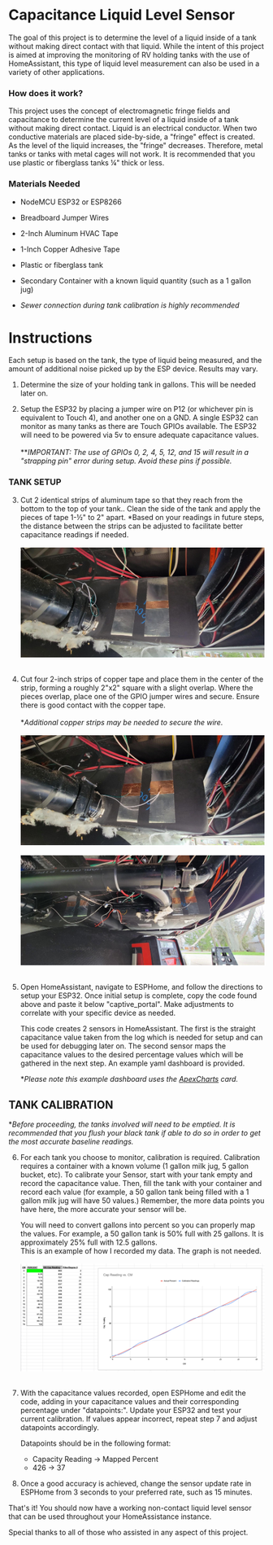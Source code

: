 # Capacitance Liquid Level Sensor

The goal of this project is to determine the level of a liquid inside of
a tank without making direct contact with that liquid. While the intent
of this project is aimed at improving the monitoring of RV holding tanks
with the use of HomeAssistant, this type of liquid level measurement can
also be used in a variety of other applications.

### How does it work?

This project uses the concept of electromagnetic fringe fields and
capacitance to determine the current level of a liquid inside of a tank
without making direct contact. Liquid is an electrical conductor. When
two conductive materials are placed side-by-side, a "fringe" effect is
created. As the level of the liquid increases, the "fringe" decreases.
Therefore, metal tanks or tanks with metal cages will not work. It is
recommended that you use plastic or fiberglass tanks ¼" thick or less.

### Materials Needed

-   NodeMCU ESP32 or ESP8266

-   Breadboard Jumper Wires

-   2-Inch Aluminum HVAC Tape

-   1-Inch Copper Adhesive Tape

-   Plastic or fiberglass tank

-   Secondary Container with a known liquid quantity (such as a 1 gallon jug)

-   *Sewer connection during tank calibration is highly recommended*

# Instructions

Each setup is based on the tank, the type of liquid being measured, and
the amount of additional noise picked up by the ESP device. Results may
vary.

1.  Determine the size of your holding tank in gallons. This will be needed later on.

2.  Setup the ESP32 by placing a jumper wire on P12 (or whichever pin is
    equivalent to Touch 4), and another one on a GND. A single ESP32
    can monitor as many tanks as there are Touch GPIOs available. The
    ESP32 will need to be powered via 5v to ensure adequate
    capacitance values.
    <br><br />
    ***IMPORTANT: The use of GPIOs 0, 2, 4, 5, 12, and 15 will result
    in a "strapping pin" error during setup. Avoid these pins if
    possible.*

### TANK SETUP

3.  Cut 2 identical strips of aluminum tape so that they reach from the
    bottom to the top of your tank.. Clean the side of the tank and
    apply the pieces of tape 1-½\" to 2\" apart. *Based on your
    readings in future steps, the distance between the strips can be
    adjusted to facilitate better capacitance readings if
    needed.
    <br><br />
    ![Adhesive Tape](images/adhesive_tape.jpg)
    <br><br />
4.  Cut four 2-inch strips of copper tape and place them in the center
    of the strip, forming a roughly 2"x2" square with a slight
    overlap. Where the pieces overlap, place one of the GPIO jumper
    wires and secure. Ensure there is good contact with the copper
    tape.
    <br><br />
    **Additional copper strips may be needed to secure the wire.*
    <br><br />
    ![Adhesive Tape Wired-Up](images/adhesive_tape_wired-up.jpg)
    <br><br />
    ![Both Tanks](images/both_tanks.jpg)
    <br><br />
5.  Open HomeAssistant, navigate to ESPHome, and follow the directions
    to setup your ESP32. Once initial setup is complete, copy the code
    found above and paste it below "captive_portal". Make adjustments
    to correlate with your specific device as needed.

    This code creates 2 sensors in HomeAssistant. The first is the
    straight capacitance value taken from the log which is needed for
    setup and can be used for debugging later on. The second sensor maps
    the capacitance values to the desired percentage values which will be
    gathered in the next step. An example yaml dashboard is provided.

    **Please note this example dashboard uses the [ApexCharts](https://github.com/RomRider/apexcharts-card) card.*

## TANK CALIBRATION

**Before proceeding, the tanks involved will need to be emptied. It is recommended that you flush your black tank if able to do so in order to get the most accurate baseline readings.*

6.  For each tank you choose to monitor, calibration is required.
    Calibration requires a container with a known volume (1 gallon
    milk jug, 5 gallon bucket, etc). To calibrate your Sensor, start
    with your tank empty and record the capacitance value. Then, fill
    the tank with your container and record each value (for example, a
    50 gallon tank being filled with a 1 gallon milk jug will have 50
    values.) Remember, the more data points you have here, the more
    accurate your sensor will be.
    
    You will need to convert gallons into percent so you can properly
    map the values. For example, a 50 gallon tank is 50% full with 25
    gallons. It is approximately 25% full with 12.5 gallons.\
    This is an example of how I recorded my data. The graph is not
    needed.
    <br><br />
    ![Adhesive Tape](images/graph.png)
    <br><br />
7.  With the capacitance values recorded, open ESPHome and edit the
    code, adding in your capacitance values and their corresponding
    percentage under "datapoints:\". Update your ESP32 and test your
    current calibration. If values appear incorrect, repeat step 7 and
    adjust datapoints accordingly.

    Datapoints should be in the following format:

    - Capacity Reading -> Mapped Percent
    - 426 -> 37

8.  Once a good accuracy is achieved, change the sensor update rate in
    ESPHome from 3 seconds to your preferred rate, such as 15 minutes.

That's it! You should now have a working non-contact liquid level
sensor that can be used throughout your HomeAssistance instance.

Special thanks to all of those who assisted in any aspect of this
project.
